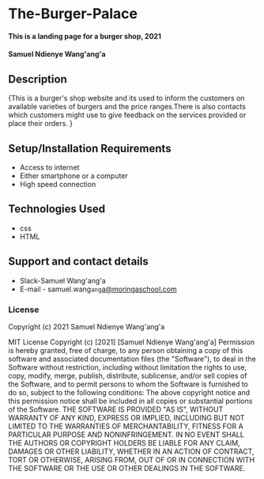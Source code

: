 # The-Burger-Palace
#### This is a landing page for a burger shop, 2021
#### Samuel Ndienye Wang'ang'a
## Description
{This is a burger's shop website and its used to inform the customers on available varieties of burgers and the price ranges.There is also contacts which customers might use to give feedback on the services provided or place their orders. }
## Setup/Installation Requirements
* Access to internet
* Either smartphone or a computer
* High speed connection
## Technologies Used
* css 
* HTML
## Support and contact details
* Slack-Samuel Wang'ang'a
* E-mail - samuel.wang`ang`a@moringaschool.com
### License
Copyright (c)  2021 Samuel Ndienye Wang'ang'a

MIT License
Copyright (c) [2021] [Samuel Ndienye Wang'ang'a]
Permission is hereby granted, free of charge, to any person obtaining a copy
of this software and associated documentation files (the "Software"), to deal
in the Software without restriction, including without limitation the rights
to use, copy, modify, merge, publish, distribute, sublicense, and/or sell
copies of the Software, and to permit persons to whom the Software is
furnished to do so, subject to the following conditions:
The above copyright notice and this permission notice shall be included in all
copies or substantial portions of the Software.
THE SOFTWARE IS PROVIDED "AS IS", WITHOUT WARRANTY OF ANY KIND, EXPRESS OR
IMPLIED, INCLUDING BUT NOT LIMITED TO THE WARRANTIES OF MERCHANTABILITY,
FITNESS FOR A PARTICULAR PURPOSE AND NONINFRINGEMENT. IN NO EVENT SHALL THE
AUTHORS OR COPYRIGHT HOLDERS BE LIABLE FOR ANY CLAIM, DAMAGES OR OTHER
LIABILITY, WHETHER IN AN ACTION OF CONTRACT, TORT OR OTHERWISE, ARISING FROM,
OUT OF OR IN CONNECTION WITH THE SOFTWARE OR THE USE OR OTHER DEALINGS IN THE
SOFTWARE.